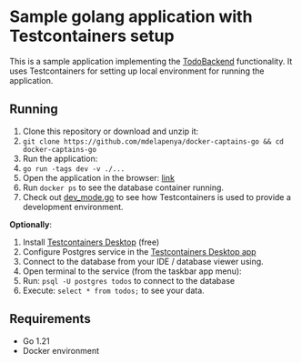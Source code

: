 # Sample golang application with Testcontainers setup

This is a sample application implementing the [TodoBackend](https://todobackend.com/) functionality. 
It uses Testcontainers for setting up local environment for running the application. 

## Running
1. Clone this repository or download and unzip it: 
2. `git clone https://github.com/mdelapenya/docker-captains-go && cd docker-captains-go`
3. Run the application: 
4. `go run -tags dev -v ./...`
5. Open the application in the browser: [link](http://localhost:8080/?http://localhost:8080/todos)
6. Run `docker ps` to see the database container running.
7. Check out [dev_mode.go](https://github.com/mdelapenya/docker-captains-go/blob/main/dev_mode.go#L27) to see how Testcontainers is used to provide a development environment. 

**Optionally**:
1. Install [Testcontainers Desktop](https://testcontainers.com/desktop/) (free)
2. Configure Postgres service in the [Testcontainers Desktop app](https://testcontainers.com/desktop/docs/#debug-testcontainers-based-services)
3. Connect to the database from your IDE / database viewer using. 
4. Open terminal to the service (from the taskbar app menu):
5. Run: `psql -U postgres todos` to connect to the database
6. Execute: `select * from todos;` to see your data.   

## Requirements
* Go 1.21
* Docker environment
